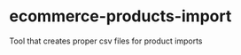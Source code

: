 ecommerce-products-import
=========================

Tool that creates proper csv files for product imports

